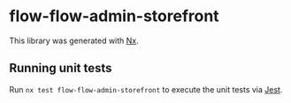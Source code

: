 # flow-flow-admin-storefront

This library was generated with [Nx](https://nx.dev).

## Running unit tests

Run `nx test flow-flow-admin-storefront` to execute the unit tests via [Jest](https://jestjs.io).
